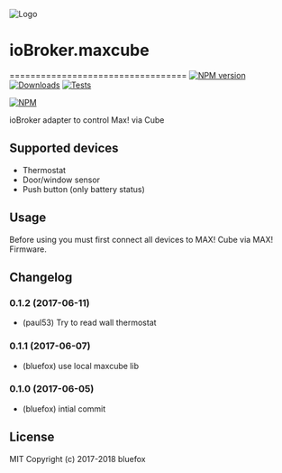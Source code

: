 ![Logo](admin/maxcube.png)
# ioBroker.maxcube
==================================
[![NPM version](http://img.shields.io/npm/v/iobroker.maxcube.svg)](https://www.npmjs.com/package/iobroker.maxcube)
[![Downloads](https://img.shields.io/npm/dm/iobroker.maxcube.svg)](https://www.npmjs.com/package/iobroker.maxcube)
[![Tests](https://travis-ci.org/ioBroker/ioBroker.maxcube.svg?branch=master)](https://travis-ci.org/ioBroker/ioBroker.maxcube)

[![NPM](https://nodei.co/npm/iobroker.maxcube.png?downloads=true)](https://nodei.co/npm/iobroker.maxcube/)

ioBroker adapter to control Max! via Cube

## Supported devices
- Thermostat
- Door/window sensor
- Push button (only battery status)

## Usage
Before using you must first connect all devices to MAX! Cube via MAX! Firmware. 

## Changelog
### 0.1.2 (2017-06-11)
* (paul53) Try to read wall thermostat

### 0.1.1 (2017-06-07)
* (bluefox) use local maxcube lib

### 0.1.0 (2017-06-05)
* (bluefox) intial commit

## License

MIT Copyright (c) 2017-2018 bluefox
